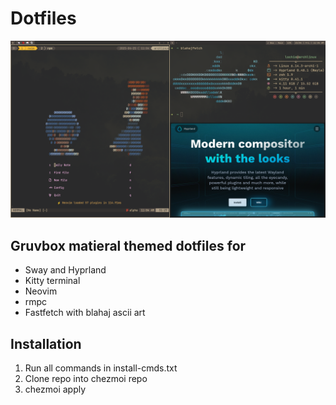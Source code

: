 # Dotfiles

![alt text](https://github.com/Lochi-dot-JPEG/dotfiles/blob/main/rice.png?raw=true)

## Gruvbox matieral themed dotfiles for

- Sway and Hyprland
- Kitty terminal
- Neovim
- rmpc
- Fastfetch with blahaj ascii art

## **Installation**

1. Run all commands in install-cmds.txt
2. Clone repo into chezmoi repo
3. chezmoi apply
